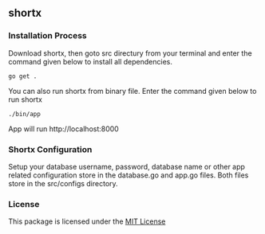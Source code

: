 ## shortx

### Installation Process
 
Download shortx, then goto src directury from your terminal and enter the command given below to install all dependencies.

```
go get .
```

You can also run shortx from binary file. Enter the command given below to run shortx

```
./bin/app
```

App will run http://localhost:8000

### Shortx Configuration

Setup your database username, password, database name or other app related configuration store in the database.go and app.go files. Both files store in the src/configs directory.

### License
This package is licensed under the [MIT License](https://github.com/iftekhersunny/shortx/blob/master/LICENSE)
